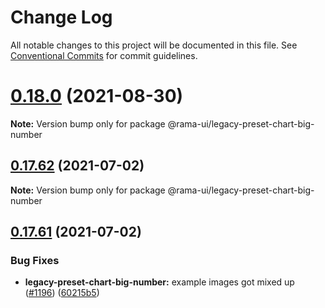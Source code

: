 <!--
Licensed to the Apache Software Foundation (ASF) under one
or more contributor license agreements.  See the NOTICE file
distributed with this work for additional information
regarding copyright ownership.  The ASF licenses this file
to you under the Apache License, Version 2.0 (the
"License"); you may not use this file except in compliance
with the License.  You may obtain a copy of the License at

  http://www.apache.org/licenses/LICENSE-2.0

Unless required by applicable law or agreed to in writing,
software distributed under the License is distributed on an
"AS IS" BASIS, WITHOUT WARRANTIES OR CONDITIONS OF ANY
KIND, either express or implied.  See the License for the
specific language governing permissions and limitations
under the License.
-->

# Change Log

All notable changes to this project will be documented in this file.
See [Conventional Commits](https://conventionalcommits.org) for commit guidelines.

# [0.18.0](https://github.com/apache-rama/rama-ui/compare/v0.17.87...v0.18.0) (2021-08-30)

**Note:** Version bump only for package @rama-ui/legacy-preset-chart-big-number

## [0.17.62](https://github.com/apache-rama/rama-ui/compare/v0.17.61...v0.17.62) (2021-07-02)

**Note:** Version bump only for package @rama-ui/legacy-preset-chart-big-number

## [0.17.61](https://github.com/apache-rama/rama-ui/compare/v0.17.60...v0.17.61) (2021-07-02)

### Bug Fixes

- **legacy-preset-chart-big-number:** example images got mixed up ([#1196](https://github.com/apache-rama/rama-ui/issues/1196)) ([60215b5](https://github.com/apache-rama/rama-ui/commit/60215b5a4c5ae416fc27418c276276ed38ab7f19))
